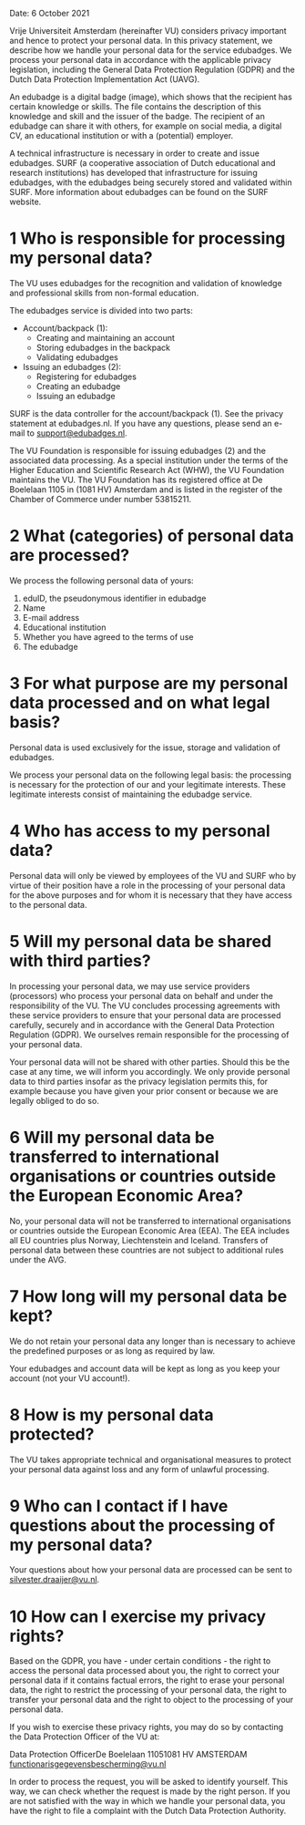 Date: 6 October 2021

Vrije Universiteit Amsterdam (hereinafter VU) considers privacy important and hence to protect your personal data. In this privacy statement, we describe how we handle your personal data for the service edubadges. We process your personal data in accordance with the applicable privacy legislation, including the General Data Protection Regulation (GDPR) and the Dutch Data Protection Implementation Act (UAVG).

An edubadge is a digital badge (image), which shows that the recipient has certain knowledge or skills. The file contains the description of this knowledge and skill and the issuer of the badge. The recipient of an edubadge can share it with others, for example on social media, a digital CV, an educational institution or with a (potential) employer.

A technical infrastructure is necessary in order to create and issue edubadges. SURF (a cooperative association of Dutch educational and research institutions) has developed that infrastructure for issuing edubadges, with the edubadges being securely stored and validated within SURF. More information about edubadges can be found on the SURF website.

# 1 Who is responsible for processing my personal data?

The VU uses edubadges for the recognition and validation of knowledge and professional skills from non-formal education.

The edubadges service is divided into two parts:

* Account/backpack (1):
  * Creating and maintaining an account
  * Storing edubadges in the backpack
  * Validating edubadges
* Issuing an edubadges (2):
  * Registering for edubadges
  * Creating an edubadge
  * Issuing an edubadge

SURF is the data controller for the account/backpack (1). See the privacy statement at edubadges.nl. If you have any questions, please send an e-mail to support@edubadges.nl.

The VU Foundation is responsible for issuing edubadges (2) and the associated data processing. As a special institution under the terms of the Higher Education and Scientific Research Act (WHW), the VU Foundation maintains the VU. The VU Foundation has its registered office at De Boelelaan 1105 in (1081 HV) Amsterdam and is listed in the register of the Chamber of Commerce under number 53815211.

# 2 What (categories) of personal data are processed?

We process the following personal data of yours:

1. eduID, the pseudonymous identifier in edubadge
2. Name
3. E-mail address
4. Educational institution
5. Whether you have agreed to the terms of use
6. The edubadge

# 3 For what purpose are my personal data processed and on what legal basis?

Personal data is used exclusively for the issue, storage and validation of edubadges.

We process your personal data on the following legal basis: the processing is necessary for the protection of our and your legitimate interests. These legitimate interests consist of maintaining the edubadge service.

# 4 Who has access to my personal data?

Personal data will only be viewed by employees of the VU and SURF who by virtue of their position have a role in the processing of your personal data for the above purposes and for whom it is necessary that they have access to the personal data.

# 5 Will my personal data be shared with third parties?

In processing your personal data, we may use service providers (processors) who process your personal data on behalf and under the responsibility of the VU. The VU concludes processing agreements with these service providers to ensure that your personal data are processed carefully, securely and in accordance with the General Data Protection Regulation (GDPR). We ourselves remain responsible for the processing of your personal data.

Your personal data will not be shared with other parties. Should this be the case at any time, we will inform you accordingly. We only provide personal data to third parties insofar as the privacy legislation permits this, for example because you have given your prior consent or because we are legally obliged to do so.

# 6 Will my personal data be transferred to international organisations or countries outside the European Economic Area?

No, your personal data will not be transferred to international organisations or countries outside the European Economic Area (EEA). The EEA includes all EU countries plus Norway, Liechtenstein and Iceland. Transfers of personal data between these countries are not subject to additional rules under the AVG.

# 7 How long will my personal data be kept?

We do not retain your personal data any longer than is necessary to achieve the predefined purposes or as long as required by law.

Your edubadges and account data will be kept as long as you keep your account (not your VU account!).

# 8 How is my personal data protected?

The VU takes appropriate technical and organisational measures to protect your personal data against loss and any form of unlawful processing.

# 9 Who can I contact if I have questions about the processing of my personal data?
Your questions about how your personal data are processed can be sent to silvester.draaijer@vu.nl.

# 10 How can I exercise my privacy rights?

Based on the GDPR, you have - under certain conditions - the right to access the personal data processed about you, the right to correct your personal data if it contains factual errors, the right to erase your personal data, the right to restrict the processing of your personal data, the right to transfer your personal data and the right to object to the processing of your personal data.

If you wish to exercise these privacy rights, you may do so by contacting the Data Protection Officer of the VU at:

Data Protection OfficerDe
Boelelaan 11051081
HV AMSTERDAM
functionarisgegevensbescherming@vu.nl

In order to process the request, you will be asked to identify yourself. This way, we can check whether the request is made by the right person. If you are not satisfied with the way in which we handle your personal data, you have the right to file a complaint with the Dutch Data Protection Authority.